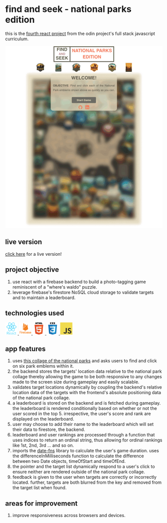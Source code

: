 # find and seek - national parks edition

this is the [fourth react project](https://www.theodinproject.com/paths/full-stack-javascript/courses/javascript/lessons/where-s-waldo-a-photo-tagging-app) from the odin project's full stack javascript curriculum.

![gif demonstrating the app's gameplay](./demo-imgs/photo-tag-demo.gif)

## live version

[click here](https://jernestmyers.github.io/photo-tag-game/) for a live version!

## project objective

1. use react with a firebase backend to build a photo-tagging game reminiscent of a "where's waldo" puzzle.
2. leverage firebase's firestore NoSQL cloud storage to validate targets and to maintain a leaderboard.

## technologies used

<p align="left"> 
<a href="https://reactjs.org/" target="_blank"> <img src="https://raw.githubusercontent.com/devicons/devicon/master/icons/react/react-original-wordmark.svg" alt="react" width="40" height="40"/> </a>
<a href="https://firebase.google.com/" target="_blank"> <img src="https://raw.githubusercontent.com/devicons/devicon/master/icons/firebase/firebase-plain-wordmark.svg" alt="firebase" width="40" height="40"/> </a>
<a href="https://www.w3.org/html/" target="_blank"> <img src="https://raw.githubusercontent.com/devicons/devicon/master/icons/html5/html5-original-wordmark.svg" alt="html5" width="40" height="40"/> </a> 
<a href="https://www.w3schools.com/css/" target="_blank"> <img src="https://raw.githubusercontent.com/devicons/devicon/master/icons/css3/css3-original-wordmark.svg" alt="css3" width="40" height="40"/> </a>
<a href="https://developer.mozilla.org/en-US/docs/Web/JavaScript" target="_blank"> <img src="https://raw.githubusercontent.com/devicons/devicon/master/icons/javascript/javascript-original.svg" alt="javascript" width="40" height="40"/> </a>
</p>

## app features

1. uses [this collage of the national parks](https://www.andersondesigngroupstore.com/a/collections/61-american-national-parks/63-image-national-parks-collage-map/1861959974961) and asks users to find and click on six park emblems within it.
2. the backend stores the targets' location data relative to the national park collage thereby allowing the game to be both responsive to any changes made to the screen size during gameplay and easily scalable.
3. validates target locations dynamically by coupling the backend's relative location data of the targets with the frontend's absolute positioning data of the national park collage.
4. a leaderboard is stored on the backend and is fetched during gameplay. the leaderboard is rendered conditionally based on whether or not the user scored in the top 5. irrespective, the user's score and rank are displayed on the leaderboard.
5. user may choose to add their name to the leaderboard which will set their data to firestore, the backend.
6. leaderboard and user rankings are processed through a function that uses indices to return an ordinal string, thus allowing for ordinal rankings like 1st, 2nd, 3rd ... and so on.
7. imports the [date-fns](https://date-fns.org/) library to calculate the user's game duration. uses the differenceInMilliseconds function to calculate the difference between two Date objects, timeOfStart and timeOfEnd.
8. the pointer and the target list dynamically respond to a user's click to ensure neither are rendered outside of the national park collage.
9. feedback is given to the user when targets are correctly or incorrectly located. further, targets are both blurred from the key and removed from the target list when found.

## areas for improvement

1. improve responsiveness across browsers and devices.
